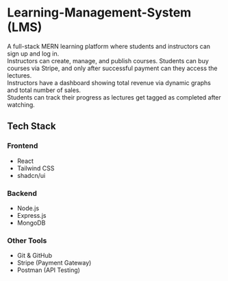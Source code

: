# Learning-Management-System (LMS)

A full-stack MERN learning platform where students and instructors can sign up and log in.  
Instructors can create, manage, and publish courses. Students can buy courses via Stripe, and only after successful payment can they access the lectures.  
Instructors have a dashboard showing total revenue via dynamic graphs and total number of sales.  
Students can track their progress as lectures get tagged as completed after watching.

## Tech Stack

### Frontend
- React  
- Tailwind CSS  
- shadcn/ui  

### Backend
- Node.js  
- Express.js  
- MongoDB  

### Other Tools
- Git & GitHub  
- Stripe (Payment Gateway)  
- Postman (API Testing)

